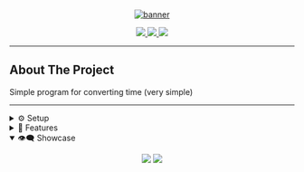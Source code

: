 <!--
           Setup
(CTRL + H) | Link replace:
Edems-DEV = github_username

https://image.com - image
Cv1_TimeConverter = repo_name
-->

<!-- HEADER-->
<br />
<p align="center">
  <a href="https://github.com/Edems-DEV/Cv1_TimeConverter">
    <img src="https://i.imgur.com/L2ouawn.png" alt="banner">
  </a>
</p>

<div align="center">
    <!-- <code>bin</code> for scripts,
    <code>cfg</code> for configs,
    <code>etc</code> for other stuff -->
    <p></p>
    <a href="https://github.com/Edems-DEV/Cv1_TimeConverter/stargazers">
        <img src="https://img.shields.io/github/stars/Edems-DEV/Cv1_TimeConverter?color=%23a9b665&labelColor=%231d2021&style=flat-square">
    </a>
    <a href="https://github.com/Edems-DEV/Cv1_TimeConverter/network/members/">
        <img src="https://img.shields.io/github/forks/Edems-DEV/Cv1_TimeConverter?color=%237daea3&labelColor=%231d2021&style=flat-square">
    </a>
    <img src="https://img.shields.io/github/repo-size/Edems-DEV/Cv1_TimeConverter?color=grey&labelColor=%231d2021&style=flat-square">
</div>

---

## About The Project

Simple program for converting time (very simple)

---

<details>
  <summary>⚙️ Setup</summary>

### Prerequisites

- Visual studio `(C#)`

- git
  ```sh
  git version
  ```

### Installation

1. Clone the repo
   ```sh
   git clone https://github.com/Edems-DEV/Cv1_TimeConverter
   ```

### Configure

3. make your or use premade rutines in `Class/rutine.py`<br/>
4. Run it! `[F5]`
5. **_enjoy_**

   <br/>
   </details>

<details>
  <summary>📜 Features</summary>

## Features

- **Converting time** - Converting time from hours to minutes

    <br/>
  </details >

<details open="open">
  <summary>👁‍🗨 Showcase</summary>
  <p align="center">
  <img src="https://i.imgur.com/3wg5BuB.png">
  <img src="https://i.imgur.com/cEWmIX0.png">
  </p>
  <br/>
</details>
